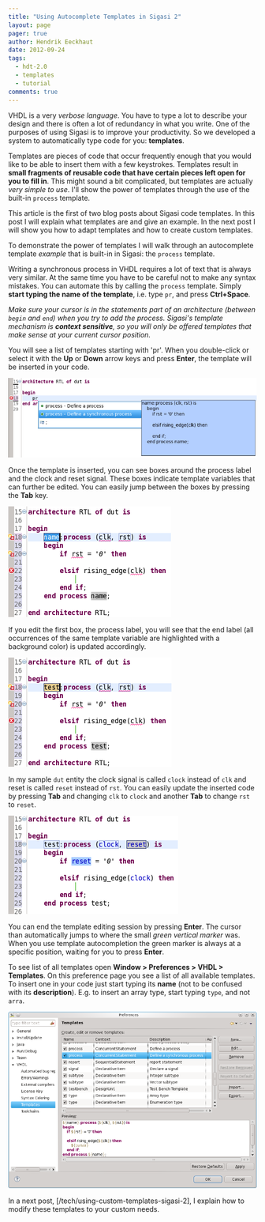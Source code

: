 ```yaml
---
title: "Using Autocomplete Templates in Sigasi 2"
layout: page 
pager: true
author: Hendrik Eeckhaut
date: 2012-09-24
tags: 
  - hdt-2.0
  - templates
  - tutorial
comments: true
---
```


VHDL is a very *verbose language*. You have to type a lot to describe
your design and there is often a lot of redundancy in what you write.
One of the purposes of using Sigasi is to improve your productivity. So
we developed a system to automatically type code for you: **templates**.

Templates are pieces of code that occur frequently enough that you would
like to be able to insert them with a few keystrokes. Templates result
in **small fragments of reusable code that have certain pieces left open
for you to fill in**.
This might sound a bit complicated, but templates are actually *very
simple to use*. I'll show the power of templates through the use of the
built-in `process` template.

This article is the first of two blog posts about Sigasi code templates.
In this post I will explain what templates are and give an example. In
the next post I will show you how to adapt templates and how to create
custom templates.

To demonstrate the power of templates I will walk through an
autocomplete template *example* that is built-in in Sigasi: the
`process` template.

Writing a synchronous process in VHDL requires a lot of text that is
always very similar. At the same time you have to be careful not to make
any syntax mistakes. You can automate this by calling the `process`
template. Simply **start typing the name of the template**, i.e. type
`pr`, and press **Ctrl+Space**.

*Make sure your cursor is in the statements part of an architecture
(between `begin` and `end`) when you try to add the process. Sigasi's
template mechanism is **context sensitive**, so you will only be offered
templates that make sense at your current cursor position.*

You will see a list of templates starting with 'pr'. When you
double-click or select it with the **Up** or **Down** arrow keys and
press **Enter**, the template will be inserted in your code.

![](images/template_1.png)

Once the template is inserted, you can see boxes around the process
label and the clock and reset signal. These boxes indicate template
variables that can further be edited. You can easily jump between the
boxes by pressing the **Tab** key.

![](images/template_2.png)

If you edit the first box, the process label, you will see that the end
label (all occurrences of the same template variable are highlighted
with a background color) is updated accordingly.

![](images/template_3.png)

In my sample `dut` entity the clock signal is called `clock` instead of
`clk` and reset is called `reset` instead of `rst`. You can easily
update the inserted code by pressing **Tab** and changing `clk` to
`clock` and another **Tab** to change `rst` to `reset`.

![](images/template_4.png)

You can end the template editing session by pressing **Enter**. The
cursor than automatically jumps to where the small *green vertical
marker* was. When you use template autocompletion the green marker is
always at a specific position, waiting for you to press **Enter**.

To see list of all templates open **Window &gt; Preferences &gt; VHDL
&gt; Templates**. On this preference page you see a list of all
available templates. To insert one in your code just start typing its
**name** (not to be confused with its **description**). E.g. to insert
an array type, start typing `type`, and not `arra`.

![](images/templates_preferences_process.png)

In a next post, [/tech/using-custom-templates-sigasi-2], I explain how to modify these templates to your custom needs.
